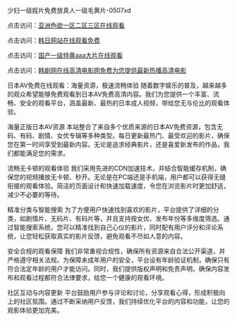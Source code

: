 少妇一级婬片免费放真人一级毛黄片-0507xd


点击访问：<a href="https://bered.pages.dev/">亚洲色欲一区二区三区在线观看</a>

点击访问：<a href="https://tfda.pages.dev/">韩日网站在线观看免费</a>

点击访问：<a href="https://gsd-agv.pages.dev/">国产一级特黄aaa大片在线观看</a>

点击访问：<a href="https://fdhf-454.pages.dev/">韩剧网在线高清电影网免费为您提供最新热播高清电影</a>

日本AV免费在线观看：海量资源，极速流畅体验
随着数字娱乐的普及，越来越多的观众希望能够免费观看到日本AV免费高清内容。我们为您提供一个丰富、流畅、安全的观看平台，涵盖最新、最热的日本成人视频，带给您无与伦比的观看体验。

海量正版日本AV资源
本站整合了来自多个优质来源的日本AV免费资源，包含无码、有码、剧情、女优专辑等多种类型。每日更新最热门、最受欢迎的影片，确保您在第一时间享受到最新内容。无论是追求经典影片，还是喜爱新发布的作品，我们都能满足您的需求。

流畅无卡顿的观看体验
我们采用先进的CDN加速技术，并结合智能缓存机制，确保您的视频播放无卡顿、秒开。无论是在PC端还是手机端，用户都可以获得无缝衔接的观看体验。简洁的页面设计和快速加载速度，令您在浏览影片时更加舒适，减少不必要的等待。

精准分类与智能搜索
为了方便用户快速找到喜欢的影片，平台提供了详细的分类，如剧情片、无码片、有码片等，并且支持按女优、发布年份等多维度筛选。通过智能搜索系统，您可以精准找到自己心仪的影片，同时配有用户评分和评论系统，让您轻松获取真实的影片反馈，避免观看不尽如人意的内容。

安全合规的观看保障
我们非常重视合规性，确保所有资源来自合法公开渠道，并严格遵守相关法规。为保障未成年用户的安全，平台设有年龄验证机制，确保只有符合法定年龄的用户才能访问。同时，我们提供版权声明和免责声明，确保内容发布和观看过程都符合法律要求，给您一个健康的观看环境。

社区互动与内容更新
平台鼓励用户参与评论和讨论，分享观看心得，形成积极向上的社区氛围。通过不断采纳用户反馈，我们持续优化平台的内容和功能，让您的观影体验更加完美。


<span style="display:none;">[Canonical link](https://github.com/7785xduan/61401 ）</span>
